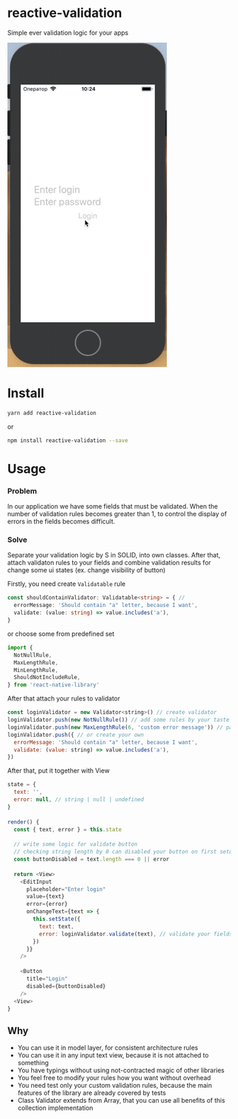 reactive-validation
===================

Simple ever validation logic for your apps

![v1](.github/v1.gif)

Install
=======
```bash
yarn add reactive-validation
```

or

```bash
npm install reactive-validation --save
```

Usage
=====

### Problem
In our application we have some fields that must be validated. 
When the number of validation rules becomes greater than 1, to control the display of errors in the fields becomes difficult.

### Solve
Separate your validation logic by S in SOLID, into own classes. 
After that, attach validaton rules to your fields and combine validation results for change some ui states (ex. change visibility of button)

Firstly, you need create `Validatable` rule
```ts
const shouldContainValidator: Validatable<string> = { // 
  errorMessage: 'Should contain "a" letter, because I want',
  validate: (value: string) => value.includes('a'),
}
```

or choose some from predefined set
```js
import {
  NotNullRule,
  MaxLengthRule,
  MinLengthRule,
  ShouldNotIncludeRule,
} from 'react-native-library'
```

After that attach your rules to validator
```js
const loginValidator = new Validator<string>() // create validator
loginValidator.push(new NotNullRule()) // add some rules by your taste
loginValidator.push(new MaxLengthRule(6, 'custom error message')) // pass custom error message
loginValidator.push({ // or create your own
  errorMessage: 'Should contain "a" letter, because I want',
  validate: (value: string) => value.includes('a'),
})
```

After that, put it together with View
```js
state = {
  text: '',
  error: null, // string | null | undefined
}

render() {
  const { text, error } = this.state

  // write some logic for validate button
  // checking string length by 0 can disabled your button on first setup without showing error 
  const buttonDisabled = text.length === 0 || error

  return <View>
    <EditInput
      placeholder="Enter login"
      value={text}
      error={error}
      onChangeText={text => {
        this.setState({
          text: text,
          error: loginValidator.validate(text), // validate your fields here
        })
      }}
    />

    <Button 
      title="Login"
      disabled={buttonDisabled}
    />
  <View>
}
```

Why
---
* You can use it in model layer, for consistent architecture rules
* You can use it in any input text view, because it is not attached to something
* You have typings without using not-contracted magic of other libraries
* You feel free to modify your rules how you want without overhead
* You need test only your custom validation rules, because the main features of the library are already covered by tests
* Class Validator extends from Array<Validatable>, that you can use all benefits of this collection implementation
